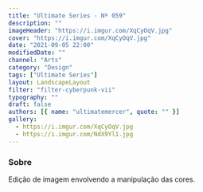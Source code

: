 ```yaml
---
title: "Ultimate Series - Nº 059"
description: ""
imageHeader: "https://i.imgur.com/XqCyOqV.jpg"
cover: "https://i.imgur.com/XqCyOqV.jpg"
date: "2021-09-05 22:00"
modifiedDate: ""
channel: "Arts"
category: "Design"
tags: ["Ultimate Series"]
layout: LandscapeLayout
filter: "filter-cyberpunk-vii"
typography: ""
draft: false
authors: [{ name: "ultimatemercer", quote: "" }]
gallery:
  - https://i.imgur.com/XqCyOqV.jpg
  - https://i.imgur.com/NdX9Yl1.jpg
---
```


### Sobre

Edição de imagem envolvendo a manipulação das cores.
